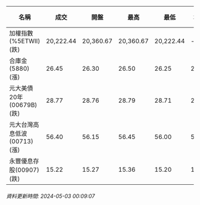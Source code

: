 | 名稱 | 成交 | 開盤 | 最高 | 最低 | 均價 | 成交金額(億) | 昨收 | 漲跌幅 | 漲跌 | 總量 | 昨量 | 振幅 |
| -------- | -------- | -------- | -------- |-------- | -------- | -------- |-------- |-------- |-------- | -------- | -------- |-------- |
|加權指數(%5ETWII) (跌)|20,222.44|20,360.67|20,360.67|20,222.44|-|3,895.21|20,396.60|0.85%|174.16|8,351,400|0|0.68%|
|合庫金(5880) (漲)|26.45|26.30|26.50|26.25|26.43|3.21|26.20|0.95%|0.25|12,152|12,001|0.95%|
|元大美債20年(00679B) (跌)|28.77|28.76|28.79|28.71|28.76|8.56|28.84|0.24%|0.07|29,778|28,329|0.28%|
|元大台灣高息低波(00713) (漲)|56.40|56.15|56.45|56.00|56.29|2.06|56.20|0.36%|0.20|3,663|2,428|0.80%|
|永豐優息存股(00907) (跌)|15.22|15.27|15.36|15.20|15.30|0.258|15.27|0.33%|0.05|1,685|2,294|1.05%|
###### 資料更新時間: 2024-05-03 00:09:07
